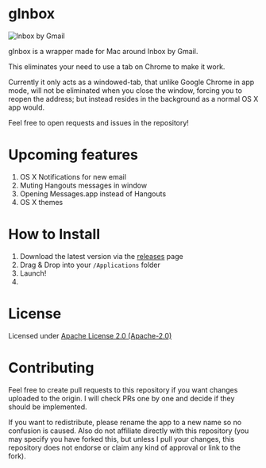 gInbox
======

![Inbox by Gmail](http://i.imgur.com/ZxaChmj.png)

gInbox is a wrapper made for Mac around Inbox by Gmail.

This eliminates your need to use a tab on Chrome to make it work.

Currently it only acts as a windowed-tab, that unlike Google Chrome in app mode, will not be eliminated when you close the window, forcing you to reopen the address; but instead resides in the background as a normal OS X app would.

Feel free to open requests and issues in the repository!

Upcoming features
==================

1. OS X Notifications for new email
1. Muting Hangouts messages in window
1. Opening Messages.app instead of Hangouts
1. OS X themes

How to Install
==============

1. Download the latest version via the [releases](https://github.com/chenasraf/gInbox/releases) page
1. Drag & Drop into your `/Applications` folder
1. Launch!
2. 

License
=======
Licensed under [Apache License 2.0 (Apache-2.0)](https://tldrlegal.com/license/apache-license-2.0-(apache-2.0))

Contributing
============
Feel free to create pull requests to this repository if you want changes uploaded to the origin. I will check PRs one by one and decide if they should be implemented.

If you want to redistribute, please rename the app to a new name so no confusion is caused. Also do not affiliate directly with this repository (you may specify you have forked this, but unless I pull your changes, this repository does not endorse or claim any kind of approval or link to the fork).
